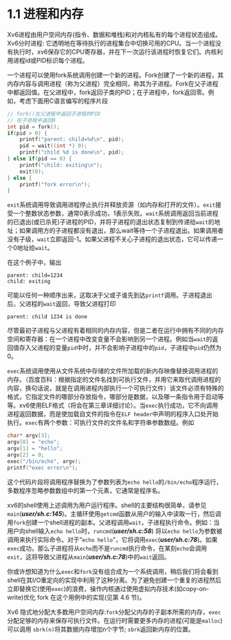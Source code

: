 # 1.1 进程和内存
Xv6进程由用户空间内存(指令、数据和堆栈)和对内核私有的每个进程状态组成。Xv6分时进程: 它透明地在等待执行的进程集合中切换可用的CPU。当一个进程没有执行时，xv6保存它的CPU寄存器，并在下一次运行该进程时恢复它们。内核利用进程id或PID标识每个进程。

一个进程可以使用fork系统调用创建一个新的进程。Fork创建了一个新的进程，其内存内容与调用进程（称为父进程）完全相同，称其为子进程。Fork在父子进程中都返回值。在父进程中，fork返回子类的PID；在子进程中，fork返回零。例如，考虑下面用C语言编写的程序片段

```c
// fork()在父进程中返回子进程的PID
// 在子进程中返回0
int pid = fork();
if(pid > 0) {
    printf("parent: child=%d\n", pid);
    pid = wait((int *) 0);
    printf("child %d is done\n", pid);
} else if(pid == 0) {
    printf("child: exiting\n");
    exit(0);
} else {
    printf("fork error\n");
}
```

`exit`系统调用导致调用进程停止执行并释放资源（如内存和打开的文件）。`exit`接受一个整数状态参数，通常0表示成功，1表示失败。`wait`系统调用返回当前进程的已退出(或已杀死)子进程的PID，并将子进程的退出状态复制到传递给`wait`的地址；如果调用方的子进程都没有退出，那么wait等待一个子进程退出。如果调用者没有子级，`wait`立即返回-1。如果父进程不关心子进程的退出状态，它可以传递一个0地址给`wait`。

在这个例子中，输出

```
parent: child=1234
child: exiting
```

可能以任何一种顺序出来，这取决于父或子谁先到达`printf`调用。子进程退出后，父进程的`wait`返回，导致父进程打印

```
parent: child 1234 is done
```

尽管最初子进程与父进程有着相同的内存内容，但是二者在运行中拥有不同的内存空间和寄存器：在一个进程中改变变量不会影响到另一个进程。例如当`wait`的返回值存入父进程的变量`pid`中时，并不会影响子进程中的`pid`，子进程中`pid`仍然为0。

`exec`系统调用使用从文件系统中存储的文件所加载的新内存映像替换调用进程的内存。（百度百科：根据指定的文件名找到可执行文件，并用它来取代调用进程的内容，换句话说，就是在调用进程内部执行一个可执行文件）该文件必须有特殊的格式，它指定文件的哪部分存放指令，哪部分是数据，以及哪一条指令用于启动等等。xv6使用ELF格式（将会在第三章详细讨论）。当`exec`执行成功，它不向调用进程返回数据，而是使加载自文件的指令在`ELF header`中声明的程序入口处开始执行。`exec`有两个参数：可执行文件的文件名和字符串参数数组。例如

```c
char* argv[3];
argv[0] = "echo";
argv[1] = "hello";
argv[2] = 0;
exec("/bin/echo", argv);
printf("exec error\n");
```

这个代码片段将调用程序替换为了参数列表为`echo hello`的`/bin/echo`程序运行，多数程序忽略参数数组中的第一个元素，它通常是程序名。

xv6的shell使用上述调用为用户运行程序。shell的主要结构很简单，请参见`main`(***user/sh.c:145***)。主循环使用`getcmd`函数从用户的输入中读取一行，然后调用`fork`创建一个shell进程的副本。父进程调用`wait`，子进程执行命令。例如：当用户向shell输入`echo hello`时，`runcmd`(***user/sh.c:58***) 将以`echo hello`为参数被调用来执行实际命令。对于“`echo hello`”，它将调用`exec`(***user/sh.c:78***)。如果`exec`成功，那么子进程将从`echo`而不是`runcmd`执行命令，在某刻`echo`会调用`exit`，这将导致父进程从`main`(***user/sh.c:78***)中的`wait`返回。

你或许想知道为什么`exec`和`fork`没有组合成为一个系统调用，稍后我们将会看到shell在其I/O重定向的实现中利用了这种分离。为了避免创建一个重复的进程然后立即替换它(使用`exec`)的浪费，操作内核通过使用虚拟内存技术(如copy-on-write)优化 fork 在这个用例中的实现(见第 4.6 节)。

Xv6 隐式地分配大多数用户空间内存:`fork`分配父内存的子副本所需的内存，`exec`分配足够的内存来保存可执行文件。在运行时需要更多内存的进程(可能是`malloc`)可以调用 `sbrk(n)`将其数据内存增加n个字节; `sbrk`返回新内存的位置。